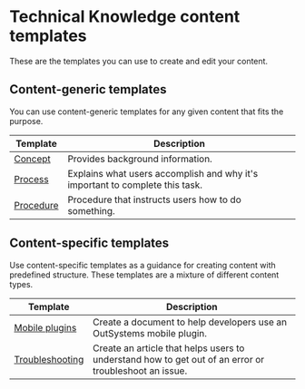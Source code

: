 # Technical Knowledge content templates

These are the templates you can use to create and edit your content.

## Content-generic templates

You can use content-generic templates for any given content that fits the purpose.

| Template                  | Description                                                                  |
| ------------------------- | ---------------------------------------------------------------------------- |
| [Concept](concept.md)     | Provides background information.                                             |
| [Process](process.md)     | Explains what users accomplish and why it's important to complete this task. |
| [Procedure](procedure.md) | Procedure that instructs users how to do something.                          |

## Content-specific templates

Use content-specific templates as a guidance for creating content with predefined structure. These templates are a mixture of different content types. 

| Template                                                         | Description                                                           |
| ---------------------------------------------------------------- | --------------------------------------------------------------------- |
| [Mobile plugins](./mobile-plugins/mobile-plugin-doc-template.md) | Create a document to help developers use an OutSystems mobile plugin. |
| [Troubleshooting](troubleshooting.md) | Create an article that helps users to understand how to get out of an error or troubleshoot an issue. |
